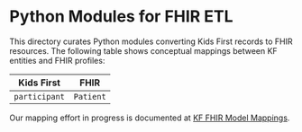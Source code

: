 # Python Modules for FHIR ETL

This directory curates Python modules converting Kids First records to FHIR resources.
The following table shows conceptual mappings between KF entities and FHIR profiles:

| Kids First            | FHIR                  |
|-----------------------|-----------------------|
| `participant`         | `Patient`             |

Our mapping effort in progress is documented at [KF FHIR Model Mappings](https://docs.google.com/spreadsheets/d/19tQnE75UzvP_k29D-QprbsJ-6ZO2PdUmKPiWHKkcTEg/edit#gid=1197884015).